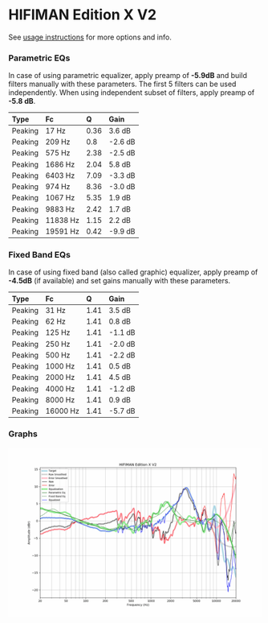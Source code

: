 # HIFIMAN Edition X V2
See [usage instructions](https://github.com/jaakkopasanen/AutoEq#usage) for more options and info.

### Parametric EQs
In case of using parametric equalizer, apply preamp of **-5.9dB** and build filters manually
with these parameters. The first 5 filters can be used independently.
When using independent subset of filters, apply preamp of **-5.8 dB**.

| Type    | Fc       |    Q | Gain    |
|:--------|:---------|:-----|:--------|
| Peaking | 17 Hz    | 0.36 | 3.6 dB  |
| Peaking | 209 Hz   | 0.8  | -2.6 dB |
| Peaking | 575 Hz   | 2.38 | -2.5 dB |
| Peaking | 1686 Hz  | 2.04 | 5.8 dB  |
| Peaking | 6403 Hz  | 7.09 | -3.3 dB |
| Peaking | 974 Hz   | 8.36 | -3.0 dB |
| Peaking | 1067 Hz  | 5.35 | 1.9 dB  |
| Peaking | 9883 Hz  | 2.42 | 1.7 dB  |
| Peaking | 11838 Hz | 1.15 | 2.2 dB  |
| Peaking | 19591 Hz | 0.42 | -9.9 dB |

### Fixed Band EQs
In case of using fixed band (also called graphic) equalizer, apply preamp of **-4.5dB**
(if available) and set gains manually with these parameters.

| Type    | Fc       |    Q | Gain    |
|:--------|:---------|:-----|:--------|
| Peaking | 31 Hz    | 1.41 | 3.5 dB  |
| Peaking | 62 Hz    | 1.41 | 0.8 dB  |
| Peaking | 125 Hz   | 1.41 | -1.1 dB |
| Peaking | 250 Hz   | 1.41 | -2.0 dB |
| Peaking | 500 Hz   | 1.41 | -2.2 dB |
| Peaking | 1000 Hz  | 1.41 | 0.5 dB  |
| Peaking | 2000 Hz  | 1.41 | 4.5 dB  |
| Peaking | 4000 Hz  | 1.41 | -1.2 dB |
| Peaking | 8000 Hz  | 1.41 | 0.9 dB  |
| Peaking | 16000 Hz | 1.41 | -5.7 dB |

### Graphs
![](./HIFIMAN%20Edition%20X%20V2.png)